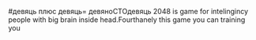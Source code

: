 #девяць плюс девяць= девяноСТОдевяць
2048 is game for intelingincy people with big brain inside head.Fourthanely this game you can training  you  
